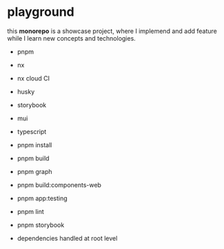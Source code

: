 # playground

this **monorepo** is a showcase project, where I implemend and add feature while I learn new concepts and technologies.

- pnpm
- nx
- nx cloud CI
- husky
- storybook
- mui
- typescript


- pnpm install
- pnpm build
- pnpm graph
- pnpm build:components-web
- pnpm app:testing
- pnpm lint
- pnpm storybook

- dependencies handled at root level